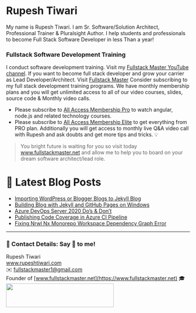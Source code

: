 # Rupesh Tiwari

My name is Rupesh Tiwari. I am Sr. Software/Solution Architect, Professional Trainer & Pluralsight Author. I help students and professionals to become Full Stack Software Developer in less Than a year!

### Fullstack Software Development Training

I conduct software development training. Visit my [Fullstack Master YouTube channel](https://youtube.com/fullstackmaster). If you want to become full stack developer and grow your carrier as Lead Developer/Architect. Visit [Fullstack Master](https://www.fullstackmaster.net) Consider subscribing to my full stack development training programs. We have monthly membership plans and you will get unlimited access to all of our video courses, slides, source code & Monthly video calls.

- Please subscribe to [All Access Membership Pro](www.fullstackmaster.net/pro) to watch angular, node.js and related technology courses.
- Please subscribe to [All Access Membership Elite](www.fullstackmaster.net/elite) to get everything from PRO plan. Additionally you will get access to monthly live Q&A video call with Rupesh and ask doubts and get more tips and tricks.
💡
> You bright future is waiting for you so visit today www.fullstackmaster.net and allow me to help you to board on your dream software architect/lead role.

# 📩 Latest Blog Posts

<!-- BLOG-POST-LIST:START -->
- [Importing WordPress or Blogger Blogs to Jekyll Blog](https://www.rupeshtiwari.com/blog/writing/importing-wordpress-or-blogger-blogs-to-jekyll-blog/)
- [Building Blog with Jekyll and GitHub Pages on Windows](https://www.rupeshtiwari.com/blog/writing/building-blog-with-jekyll-and-github-pages-on-windows/)
- [Azure DevOps Server 2020 Do’s &amp; Don’t](https://www.rupeshtiwari.com/blog/devops/azure-devops-server-2020-dos-dont/)
- [Publishing Code Coverage in Azure CI Pipeline](https://www.rupeshtiwari.com/blog/publishing-code-coverage-in-azure-ci-pipeline/)
- [Fixing Nrwl Nx Monorepo Workspace Dependency Graph Error](https://www.rupeshtiwari.com/blog/fixing-nrwl-nx-monorepo-dependency-graph-error/)
<!-- BLOG-POST-LIST:END -->

---

### 💖 Contact Details: Say 👋 to me!

Rupesh Tiwari\
www.rupeshtiwari.com \
✉️ <fullstackmaster1@gmail.com> \
Founder of [www.fullstackmaster.net](https://www.fullstackmaster.net) 🎓 \
[<img src="https://i.imgur.com/9OCLciM.png" width="295" height="65">](http://www.fullstackmaster.net)
